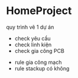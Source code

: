 # HomeProject

quy trình vẽ 1 dự án 

- check yêu cầu 
- check linh kiện 
- check gia công PCB 
 + rule gia công mạch 
 + rule stackup có không
